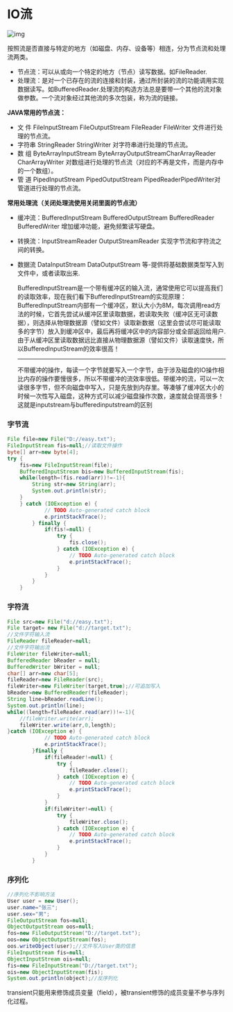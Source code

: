 # IO流

![img](https://uploadfiles.nowcoder.com/images/20200805/643412545_1596634989327_DEF638F8839D3C558612E08DC0A11BFF)

按照流是否直接与特定的地方（如磁盘、内存、设备等）相连，分为节点流和处理流两类。

- 节点流：可以从或向一个特定的地方（节点）读写数据。如FileReader.
- 处理流：是对一个已存在的流的连接和封装，通过所封装的流的功能调用实现数据读写。如BufferedReader.处理流的构造方法总是要带一个其他的流对象做参数。一个流对象经过其他流的多次包装，称为流的链接。

**JAVA常用的节点流：**

- 文 件 FileInputStream FileOutputStream FileReader FileWriter 文件进行处理的节点流。
- 字符串 StringReader StringWriter 对字符串进行处理的节点流。
- 数 组 ByteArrayInputStream ByteArrayOutputStreamCharArrayReader CharArrayWriter 对数组进行处理的节点流（对应的不再是文件，而是内存中的一个数组）。
- 管 道 PipedInputStream PipedOutputStream PipedReaderPipedWriter对管道进行处理的节点流。

**常用处理流（关闭处理流使用关闭里面的节点流）**

- 缓冲流：BufferedInputStream BufferedOutputStream BufferedReader BufferedWriter 增加缓冲功能，避免频繁读写硬盘。

- 转换流：InputStreamReader OutputStreamReader 实现字节流和字符流之间的转换。

- 数据流 DataInputStream DataOutputStream 等-提供将基础数据类型写入到文件中，或者读取出来.

  BufferedInputStream是一个带有缓冲区的输入流，通常使用它可以提高我们的读取效率，现在我们看下BufferedInputStream的实现原理： 
  BufferedInputStream内部有一个缓冲区，默认大小为8M，每次调用read方法的时候，它首先尝试从缓冲区里读取数据，若读取失败（缓冲区无可读数据），则选择从物理数据源（譬如文件）读取新数据（这里会尝试尽可能读取多的字节）放入到缓冲区中，最后再将缓冲区中的内容部分或全部返回给用户.由于从缓冲区里读取数据远比直接从物理数据源（譬如文件）读取速度快，所以BufferedInputStream的效率很高！ 

  ******************************************************

  不带缓冲的操作，每读一个字节就要写入一个字节，由于涉及磁盘的IO操作相比内存的操作要慢很多，所以不带缓冲的流效率很低。带缓冲的流，可以一次读很多字节，但不向磁盘中写入，只是先放到内存里。等凑够了缓冲区大小的时候一次性写入磁盘，这种方式可以减少磁盘操作次数，速度就会提高很多！这就是inputstream与bufferedinputstream的区别

### 字节流

```java
File file=new File("D://easy.txt");
FileInputStream fis=null;//读取文件操作
byte[] arr=new byte[4];
try {
    fis=new FileInputStream(file);
    BufferedInputStream bis=new BufferedInputStream(fis);
    while(length=(fis.read(arr))!=-1){
        String str=new String(arr);
        System.out.println(str);
	}
    } catch (IOException e) {
			// TODO Auto-generated catch block
			e.printStackTrace();
		} finally {
			if(fis!=null) {	
				try {
					fis.close();
				} catch (IOException e) {
					// TODO Auto-generated catch block
					e.printStackTrace();
				}
			}
		}
	}
```

### 字符流

```java
File src=new File("d://easy.txt");
File target= new File("d://target.txt");
//文件字符输入流
FileReader fileReader=null;
//文件字符输出流
FileWriter fileWriter=null;
BufferedReader bReader = null;
BufferedWriter bWriter = null;
char[] arr=new char[5];
fileReader=new FileReader(src);
fileWriter=new FileWriter(target,true);//可追加写入
bReader=new BufferedReader(fileReader);
String line=bReader.readLine();
System.out.println(line);
while((length=fileReader.read(arr))!=-1){
	//fileWriter.write(arr);
	fileWriter.write(arr,0,length);
}catch (IOException e) {
			// TODO Auto-generated catch block
			e.printStackTrace();
		}finally {
			if(fileReader!=null) {
				try {
					fileReader.close();
				} catch (IOException e) {
					// TODO Auto-generated catch block
					e.printStackTrace();
				}
			}
			if(fileWriter!=null) {
				try {
					fileWriter.close();
				} catch (IOException e) {
					// TODO Auto-generated catch block
					e.printStackTrace();
				}
			}
		}
```

### 序列化

```java
//序列化不影响方法
User user = new User();
user.name="张三";
user.sex="男";
FileOutputStream fos=null;
ObjectOutputStream oos=null;
fos=new FileOutputStream("D://target.txt");
oos=new ObjectOutputStream(fos);
oos.writeObject(user);//文件写入User类的信息
FileInputStream fis=null;
ObjectInputStream ois=null;
fis=new FileInputStream("D://target.txt");
ois=new ObjectInputStream(fis);
System.out.println(object);//反序列化
```

transient只能用来修饰成员变量（field），被transient修饰的成员变量不参与序列化过程。

